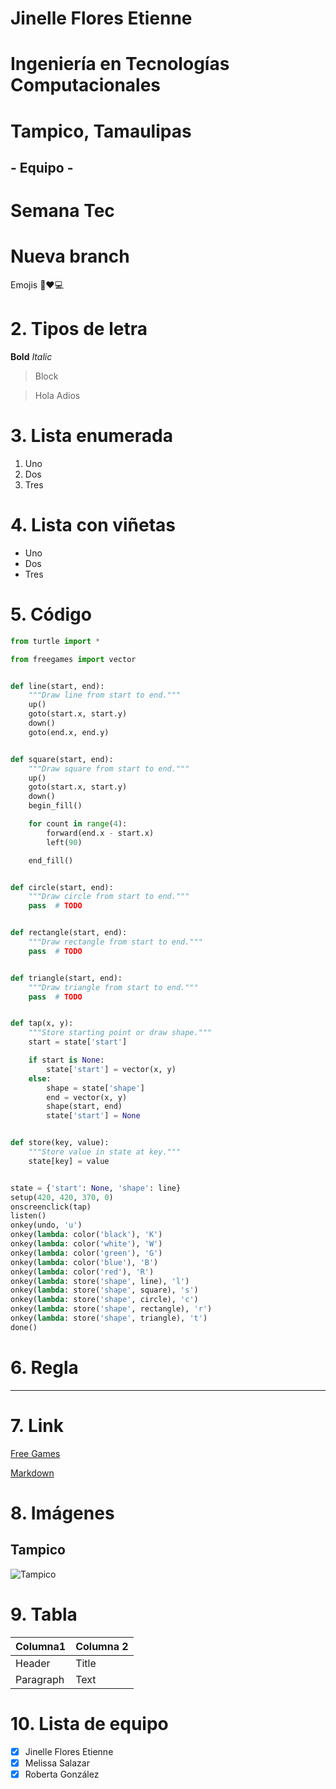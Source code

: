 # Jinelle Flores Etienne
# Ingeniería en Tecnologías Computacionales
# Tampico, Tamaulipas
## - Equipo - 
# **Semana Tec**

# Nueva branch

Emojis
💟♥️💻

# 2. Tipos de letra
**Bold**
*Italic*
> Block

> Hola
> Adios

# 3. Lista enumerada
1. Uno
2. Dos
3. Tres

# 4. Lista con viñetas
- Uno
- Dos
- Tres

# 5. Código
```python
from turtle import *

from freegames import vector


def line(start, end):
    """Draw line from start to end."""
    up()
    goto(start.x, start.y)
    down()
    goto(end.x, end.y)


def square(start, end):
    """Draw square from start to end."""
    up()
    goto(start.x, start.y)
    down()
    begin_fill()

    for count in range(4):
        forward(end.x - start.x)
        left(90)

    end_fill()


def circle(start, end):
    """Draw circle from start to end."""
    pass  # TODO


def rectangle(start, end):
    """Draw rectangle from start to end."""
    pass  # TODO


def triangle(start, end):
    """Draw triangle from start to end."""
    pass  # TODO


def tap(x, y):
    """Store starting point or draw shape."""
    start = state['start']

    if start is None:
        state['start'] = vector(x, y)
    else:
        shape = state['shape']
        end = vector(x, y)
        shape(start, end)
        state['start'] = None


def store(key, value):
    """Store value in state at key."""
    state[key] = value


state = {'start': None, 'shape': line}
setup(420, 420, 370, 0)
onscreenclick(tap)
listen()
onkey(undo, 'u')
onkey(lambda: color('black'), 'K')
onkey(lambda: color('white'), 'W')
onkey(lambda: color('green'), 'G')
onkey(lambda: color('blue'), 'B')
onkey(lambda: color('red'), 'R')
onkey(lambda: store('shape', line), 'l')
onkey(lambda: store('shape', square), 's')
onkey(lambda: store('shape', circle), 'c')
onkey(lambda: store('shape', rectangle), 'r')
onkey(lambda: store('shape', triangle), 't')
done()
```

# 6. Regla
---

# 7. Link
[Free Games](https://grantjenks.com/docs/freegames/)

[Markdown](https://grantjenks.com/docs/freegames/](https://www.markdownguide.org/cheat-sheet/)https://www.markdownguide.org/cheat-sheet/)

# 8. Imágenes
## Tampico
![Tampico](https://github.com/Jinellie/RepoSemanaTec/assets/89491839/524a383c-cb5d-4ea7-9598-85dbb7db6ad9)

# 9. Tabla

| Columna1 | Columna 2 |
| ----------- | ----------- |
| Header | Title |
| Paragraph | Text |

# 10. Lista de equipo
- [x] Jinelle Flores Etienne
- [x] Melissa Salazar
- [x] Roberta González
